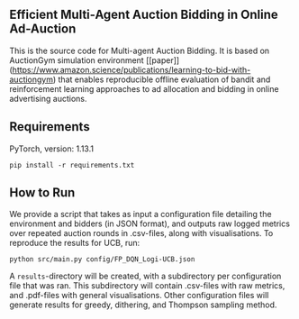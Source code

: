 ## Efficient Multi-Agent Auction Bidding in Online Ad-Auction  

This is the source code for Multi-agent Auction Bidding. It is based on AuctionGym simulation environment \[[paper]\](https://www.amazon.science/publications/learning-to-bid-with-auctiongym) that enables reproducible offline evaluation of bandit and reinforcement learning approaches to ad allocation and bidding in online advertising auctions.

## Requirements
PyTorch, version: 1.13.1

```
pip install -r requirements.txt
```

## How to Run
We provide a script that takes as input a configuration file detailing the environment and bidders (in JSON format), and outputs raw logged metrics over repeated auction rounds in .csv-files, along with visualisations.
To reproduce the results for UCB, run:

```
python src/main.py config/FP_DQN_Logi-UCB.json
```

A `results`-directory will be created, with a subdirectory per configuration file that was ran. This subdirectory will contain .csv-files with raw metrics, and .pdf-files with general visualisations.
Other configuration files will generate results for greedy, dithering, and Thompson sampling method.
